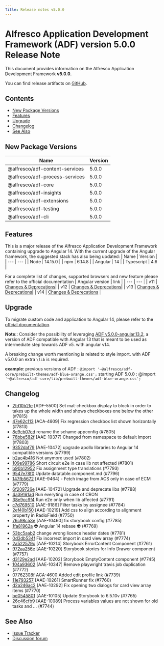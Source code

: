 ```yaml
---
Title: Release notes v5.0.0
---
```


# Alfresco Application Development Framework (ADF) version 5.0.0 Release Note

This document provides information on the Alfresco Application Development Framework **v5.0.0**.

You can find release artifacts on [GitHub](https://github.com/Alfresco/alfresco-ng2-components/releases/tag/5.0.0).

## Contents

- [New Package Versions](#new-package-versions)
- [Features](#features)
- [Upgrade](#upgrade)
- [Changelog](#changelog)
- [See Also](#see-also)

## New Package Versions

| Name | Version |
| --- | --- |
| @alfresco/adf-content-services | 5.0.0 |
| @alfresco/adf-process-services | 5.0.0 |
| @alfresco/adf-core | 5.0.0 |
| @alfresco/adf-insights | 5.0.0 |
| @alfresco/adf-extensions | 5.0.0 |
| @alfresco/adf-testing | 5.0.0 |
| @alfresco/adf-cli | 5.0.0 |

## Features

This is a major release of the Alfresco Application Development Framework containing upgrade to Angular 14.
With the current upgrade of the Angular framework, the suggested stack has also being updated: 
| Name | Version | 
| --- | --- | 
| Node | 14.15.0 |
| npm | 6.14.8 |
| Angular | 14 |
| Typescript | 4.6 |

For a complete list of changes, supported browsers and new feature please refer to the official documentation
| Angular version | link |
| --- | --- |
| v11 | [Changes & Deprecations](https://v11.angular.io/guide/updating-to-version-11)|
| v12 | [Changes & Deprecations](https://v12.angular.io/guide/updating-to-version-12)|
| v13 |  [Changes & Deprecations](https://v13.angular.io/guide/update-to-latest-version)|
| v14 | [Changes & Deprecations](https://angular.io/guide/update-to-latest-version) |

## Upgrade

To migrate custom code and application to Angular 14, please refer to the [offcial documentation](https://angular.io/).

**Note:**: Consider the possibility of leveraging [ADF v5.0.0-angular.13.2](https://www.npmjs.com/package/@alfresco/adf-core/v/5.0.0-angular.13.2), a version of ADF compatible with Angular 13 that is meant to be used as intermediate step towards ADF v5. with angular v14. 

A breaking change worth mentioning is related to style import. with ADF v5.0.0 an extra ```\lib``` is required.


**example**:
 previous versions of ADF :  ```@import '~@alfresco/adf-core/prebuilt-themes/adf-blue-orange.css';```
 starting ADF 5.0.0 : @import ```'~@alfresco/adf-core/lib/prebuilt-themes/adf-blue-orange.css';```

## Changelog

- [2fd10b2fe](https://github.com/Alfresco/alfresco-ng2-components/commit/2fd10b2fe) [ADF-5500] Set mat-checkbox display to block in order to takes up the whole width and shows checkboxes one below the other (#7815)
- [47e62c113](https://github.com/Alfresco/alfresco-ng2-components/commit/47e62c113) [ACA-4609] Fix regression checkbox list shown horizontally (#7813)
- [8e9cb07cd](https://github.com/Alfresco/alfresco-ng2-components/commit/8e9cb07cd) rename the schame appconfig (#7805)
- [76bbe582f](https://github.com/Alfresco/alfresco-ng2-components/commit/76bbe582f) [AAE-10377] Changed from namespace to default import (#7803)
- [9352daf79](https://github.com/Alfresco/alfresco-ng2-components/commit/9352daf79) [AAE-10472] upgrade apollo libraries to Angular 14 compatible versions (#7799)
- [b2ac4b416](https://github.com/Alfresco/alfresco-ng2-components/commit/b2ac4b416) Not anymore used (#7802)
- [109e99786](https://github.com/Alfresco/alfresco-ng2-components/commit/109e99786) Short circuit e2e in case lib not affected (#7801)
- [b90b12952](https://github.com/Alfresco/alfresco-ng2-components/commit/b90b12952) Fix assignment type translations (#7793)
- [9547e78f0](https://github.com/Alfresco/alfresco-ng2-components/commit/9547e78f0) Update datatable.component.md (#7796)
- [147fb5672](https://github.com/Alfresco/alfresco-ng2-components/commit/147fb5672) [AAE-9464] - Fetch image from ACS only in case of ECM (#7779)
- [6f209726e](https://github.com/Alfresco/alfresco-ng2-components/commit/6f209726e) [AAE-10472] Upgrade and deprecate libs (#7788)
- [4a39161ad](https://github.com/Alfresco/alfresco-ng2-components/commit/4a39161ad) Run everyting in case of CRON
- [38e9cc9f4](https://github.com/Alfresco/alfresco-ng2-components/commit/38e9cc9f4) Run e2e only when lib affected (#7791)
- [c7d769510](https://github.com/Alfresco/alfresco-ng2-components/commit/c7d769510) [AAE-9186] Filter tasks by assignee (#7784)
- [2ef40b150](https://github.com/Alfresco/alfresco-ng2-components/commit/2ef40b150) [AAE-10219] Add css to align according to alignment property in RadioField (#7750)
- [76c98c53e](https://github.com/Alfresco/alfresco-ng2-components/commit/76c98c53e) [AAE-10460] fix storybook config (#7785)
- [1fa81962a](https://github.com/Alfresco/alfresco-ng2-components/commit/1fa81962a) 👽 Angular 14 rebase 👽 (#7769)
- [53bc5aab2](https://github.com/Alfresco/alfresco-ng2-components/commit/53bc5aab2) change wrong licence header dates (#7781)
- [0d3db534f](https://github.com/Alfresco/alfresco-ng2-components/commit/0d3db534f) Fix incorrect import in card view array (#7774)
- [2a522579c](https://github.com/Alfresco/alfresco-ng2-components/commit/2a522579c) [AAE-10214] Storybook ErrorContent Component (#7761)
- [972aa256e](https://github.com/Alfresco/alfresco-ng2-components/commit/972aa256e) [AAE-10220] Storybook stories for Info Drawer component (#7757)
- [d3129e2ad](https://github.com/Alfresco/alfresco-ng2-components/commit/d3129e2ad) [AAE-10202] Storybook EmptyContent component (#7745)
- [104a93602](https://github.com/Alfresco/alfresco-ng2-components/commit/104a93602) [AAE-10347] Remove playwright travis job duplication (#7772)
- [07762308f](https://github.com/Alfresco/alfresco-ng2-components/commit/07762308f) ACA-4600 Added edit profile link (#7739)
- [11e793257](https://github.com/Alfresco/alfresco-ng2-components/commit/11e793257) [AAE-10261] SmartRunner fix (#7760)
- [d2a246ac2](https://github.com/Alfresco/alfresco-ng2-components/commit/d2a246ac2) [AAE-10292] Fix opening two dialogs for card view array items (#7770)
- [be0545801](https://github.com/Alfresco/alfresco-ng2-components/commit/be0545801) [AAE-10105] Update Storybook to 6.5.10v (#7765)
- [26c46cfb9](https://github.com/Alfresco/alfresco-ng2-components/commit/26c46cfb9) [AAE-10089] Process variables values are not shown for old tasks and … (#7744)

## See Also

- [Issue Tracker](https://github.com/Alfresco/alfresco-ng2-components/issues/new)
- [Discussion forum](http://gitter.im/Alfresco/alfresco-ng2-components)
